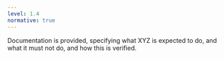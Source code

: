 ```yaml
---
level: 1.4
normative: true
---
```


Documentation is provided, specifying what XYZ is expected to do, and what it must not do, and how this is verified.
